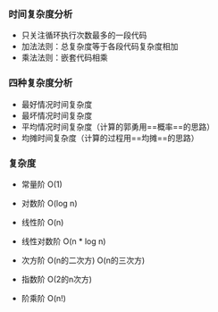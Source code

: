 ### 时间复杂度分析
- 只关注循环执行次数最多的一段代码
- 加法法则：总复杂度等于各段代码复杂度相加
- 乘法法则：嵌套代码相乘

### 四种复杂度分析
- 最好情况时间复杂度
- 最坏情况时间复杂度
- 平均情况时间复杂度（计算的郭勇用==概率==的思路）
- 均摊时间复杂度（计算的过程用==均摊==的思路）


### 复杂度
- 常量阶 O(1)
- 对数阶 O(log n)
- 线性阶 O(n)
- 线性对数阶 O(n * log n)
- 次方阶 O(n的二次方)  O(n的三次方)


- 指数阶 O(2的n次方)
- 阶乘阶 O(n!)